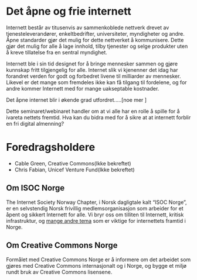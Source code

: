 # Det åpne og frie internett

Internett består av titusenvis av sammenkoblede nettverk drevet av tjenesteleverandører, 
enkeltbedrifter, universiteter, myndigheter og andre. Åpne standarder gjør det mulig for 
dette nettverket å kommunisere. Dette gjør det mulig for alle å lage innhold, 
tilby tjenester og selge produkter uten å kreve tillatelse fra en sentral myndighet.

Internett ble i sin tid designet for å bringe mennesker sammen og gjøre kunnskap fritt 
tilgjengelig for alle. Internet slik vi kjenenner det idag har forandret verden for godt 
og forbedret livene til milliarder av mennesker. Likevel er det mange som fremdeles ikke 
kan få tilgang til fordelene, og for andre kommer Internett med for mange uakseptable kostnader. 

Det åpne internet blir i økende grad utfordret.....[noe mer ]

Dette seminaret/webinaret handler om at vi alle har en rolle å spille for å ivareta nettets fremtid. 
Hva kan du bidra med for å sikre at at internett forblir en fri digital almenning? 

# Foredragsholdere
- Cable Green, Creative Commons(Ikke bekreftet)
- Chris Fabian, Unicef Venture Fund(Ikke bekreftet)


## Om ISOC Norge
The Internet Society Norway Chapter, i Norsk dagligtale kalt “ISOC Norge”, er en selvstendig
Norsk frivillig medlemsorganisasjon som arbeider for et åpent og sikkert Internett for alle.
Vi bryr oss om tilliten til Internett, kritisk infrastruktur, og [mange andre tema](https://www.internetsociety.org/issues/)
som er viktige for internettets framtid i Norge.

## Om Creative Commons Norge
Formålet med Creative Commons Norge er å informere om det arbeidet som gjøres med Creative Commons internasjonalt og i Norge, og bygge et miljø rundt bruk av Creative Commons lisensene.
